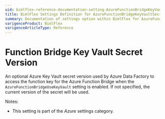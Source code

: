 ```yaml
---
uid: bimlflex-reference-documentation-setting-AzureFunctionBridgeKeyVaultSecretVersion
title: BimlFlex Settings Definition for AzureFunctionBridgeKeyVaultSecretVersion
summary: Documentation of settings option within BimlFlex for AzureFunctionBridgeKeyVaultSecretVersion
varigenceProduct: BimlFlex
varigenceArticleType: Reference
---
```


# Function Bridge Key Vault Secret Version

An optional Azure Key Vault secret version used by Azure Data Factory to access the function key for the Azure Function Bridge when the `AzureFunctionBridgeUseKeyVault` setting is enabled. If not specified, the current version of the secret will be used.

Notes:

* This setting is part of the *Azure* settings category.

